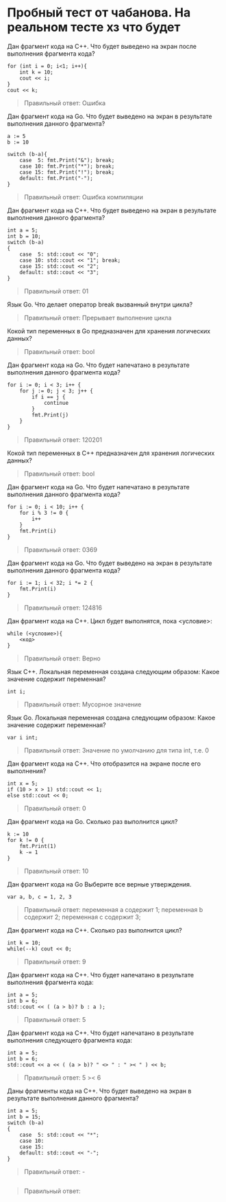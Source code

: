 # Пробный тест от чабанова. На реальном тесте хз что будет


Дан фрагмент кода на C++. Что будет выведено на экран после выполнения фрагмента кода?
```
for (int i = 0; i<1; i++){
    int k = 10;
    cout << i;
}
cout << k;
```
> Правильный ответ: Ошибка


Дан фрагмент кода на Go. Что будет выведено на экран в результате выполнения данного фрагмента?
```
a := 5
b := 10

switch (b-a){
    case  5: fmt.Print("&"); break;
    case 10: fmt.Print("*"); break;
    case 15: fmt.Print("!"); break;
    default: fmt.Print("-");
}
```
> Правильный ответ: Ошибка компиляции

Дан фрагмент кода на С++. Что будет выведено на экран в результате выполнения данного фрагмента?
```
int a = 5;
int b = 10;
switch (b-a)
{
    case  5: std::cout << "0";
    case 10: std::cout << "1"; break;
    case 15: std::cout << "2";
    default: std::cout << "3";
}
```
> Правильный ответ: 01

Язык Go. Что делает оператор break вызванный внутри цикла?
> Правильный ответ: Прерывает выполнение цикла

Кокой тип переменных в Go предназначен для хранения логических данных?
> Правильный ответ: bool

Дан фрагмент кода на Go. Что будет напечатано в результате выполнения данного фрагмента кода?
```
for i := 0; i < 3; i++ {
    for j := 0; j < 3; j++ {
        if i == j {
            continue
        }
        fmt.Print(j)
    }
}
```
> Правильный ответ: 120201

Кокой тип переменных в С++ предназначен для хранения логических данных?
> Правильный ответ: bool

Дан фрагмент кода на Go. Что будет напечатано в результате выполнения данного фрагмента кода?
```
for i := 0; i < 10; i++ {
    for i % 3 != 0 {
        i++
    }
    fmt.Print(i)
}
```
> Правильный ответ: 0369

Дан фрагмент кода на Go. Что будет выведено на экран в результате выполнения данного фрагмента кода?
```
for i := 1; i < 32; i *= 2 {
    fmt.Print(i)  
} 
```
> Правильный ответ: 124816

Дан фрагмент кода на C++. Цикл будет выполнятся, пока <условие>:
```
while (<условие>){
    <код>
}
```
> Правильный ответ: Верно

Язык С++. Локальная переменная создана следующим образом: Какое значение содержит переменная?
```
int i;
```
> Правильный ответ: Мусорное значение

Язык Go. Локальная переменная создана следующим образом: Какое значение содержит переменная?
```
var i int;
```
> Правильный ответ: Значение по умолчанию для типа int, т.е. 0

Дан фрагмент кода на С++. Что отобразится на экране после его выполнения?
```
int x = 5;
if (10 > x > 1) std::cout << 1;
else std::cout << 0;
```
> Правильный ответ: 0

Дан фрагмент кода на Go. Сколько раз выполнится цикл?
```
k := 10
for k != 0 { 
    fmt.Print(1)
    k -= 1
}
```
> Правильный ответ: 10

Дан фрагмент кода на Go Выберите все верные утверждения.
```
var a, b, c = 1, 2, 3

```
> Правильный ответ: переменная a содержит 1; переменная b содержит 2; переменная c содержит 3;

Дан фрагмент кода на C++. Сколько раз выполнится цикл?
```
int k = 10;
while(--k) cout << 0;
```
> Правильный ответ: 9

Дан фрагмент кода на С++. Что будет напечатано в результате выполнения фрагмента кода:
```
int a = 5;
int b = 6;
std::cout << ( (a > b)? b : a );
```
> Правильный ответ: 5

Дан фрагмент кода на С++. Что будет напечатано в результате выполнения следующего фрагмента кода:
```
int a = 5;
int b = 6;
std::cout << a << ( (a > b)? " <> " : " >< " ) << b;
```
> Правильный ответ: 5 >< 6

Даны фрагменты кода на С++. Что будет выведено на экран в результате выполнения данного фрагмента?
```
int a = 5;
int b = 15;
switch (b-a)
{
    case  5: std::cout << "*";
    case 10:
    case 15:
    default: std::cout << "-";
}
```
> Правильный ответ: -


```

```
> Правильный ответ: 


